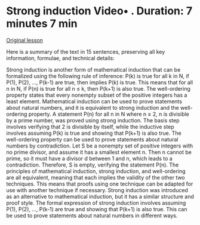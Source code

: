 # Strong induction Video• . Duration: 7 minutes 7 min

[Original lesson](https://www.coursera.org/learn/uol-discrete-mathematics/lecture/R07UA/strong-induction)

Here is a summary of the text in 15 sentences, preserving all key information, formulae, and technical details:

Strong induction is another form of mathematical induction that can be formalized using the following rule of inference: P(k) is true for all k in N, if P(1), P(2), ..., P(k-1) are true, then implies P(k) is true. This means that for all n in N, if P(n) is true for all n ≤ k, then P(k+1) is also true. The well-ordering property states that every nonempty subset of the positive integers has a least element. Mathematical induction can be used to prove statements about natural numbers, and it is equivalent to strong induction and the well-ordering property. A statement P(n) for all n in N where n ≥ 2, n is divisible by a prime number, was proved using strong induction. The basis step involves verifying that 2 is divisible by itself, while the inductive step involves assuming P(k) is true and showing that P(k+1) is also true. The well-ordering property can be used to prove statements about natural numbers by contradiction. Let S be a nonempty set of positive integers with no prime divisor, and assume it has a smallest element n. Then n cannot be prime, so it must have a divisor d between 1 and n, which leads to a contradiction. Therefore, S is empty, verifying the statement P(n). The principles of mathematical induction, strong induction, and well-ordering are all equivalent, meaning that each implies the validity of the other two techniques. This means that proofs using one technique can be adapted for use with another technique if necessary. Strong induction was introduced as an alternative to mathematical induction, but it has a similar structure and proof style. The formal expression of strong induction involves assuming P(1), P(2), ..., P(k-1) are true and showing that P(k+1) is also true. This can be used to prove statements about natural numbers in different ways.

